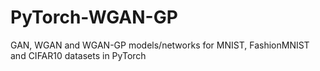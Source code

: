 # PyTorch-WGAN-GP
GAN, WGAN and WGAN-GP models/networks for MNIST, FashionMNIST and CIFAR10 datasets in PyTorch 
